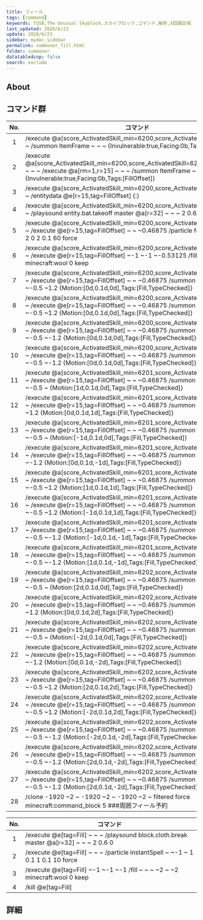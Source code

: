 ```yaml
---
title: フィール
tags: [command]
keywords: TUSB,The Unusual Skyblock,スカイブロック,コマンド,解析,X回路区域
last_updated: 2020/6/23
update: 2020/6/23
sidebar: mydoc_sidebar
permalink: summoner_fill.html
folder: summoner
datatable4cnp: false
search: exclude
---
```


## About

## コマンド群

|No.|コマンド|
|:-:|-|
|1|/execute @a[score_ActivatedSkill_min=6200,score_ActivatedSkill=6209] ~ ~ ~ /summon ItemFrame ~ ~ ~ {Invulnerable:true,Facing:0b,Tags:[FillOffset]}|
|2|/execute @a[score_ActivatedSkill_min=6200,score_ActivatedSkill=6209,tag=Sneaking] ~ ~ ~ /execute @a[rm=1,r=15] ~ ~ ~ /summon ItemFrame ~ ~ ~ {Invulnerable:true,Facing:0b,Tags:[FillOffset]}|
|3|/execute @a[score_ActivatedSkill_min=6200,score_ActivatedSkill=6209] ~ ~ ~ /entitydata @e[r=15,tag=FillOffset] {:}|
|4|/execute @a[score_ActivatedSkill_min=6200,score_ActivatedSkill=6209] ~ ~ ~ /playsound entity.bat.takeoff master @a[r=32] ~ ~ ~ 2 0.6 0|
|5|/execute @a[score_ActivatedSkill_min=6200,score_ActivatedSkill=6209] ~ ~ ~ /execute @e[r=15,tag=FillOffset] ~ ~ ~0.46875 /particle footstep ~ ~-0.5 ~ 2 0 2 0.1 60 force|
|6|/execute @a[score_ActivatedSkill_min=6200,score_ActivatedSkill=6209] ~ ~ ~ /execute @e[r=15,tag=FillOffset] ~-1 ~-1 ~-0.53125 /fill ~ ~ ~ ~2 ~ ~2 minecraft:wool 0 keep|
|7|/execute @a[score_ActivatedSkill_min=6200,score_ActivatedSkill=6200] ~ ~ ~ /execute @e[r=15,tag=FillOffset] ~ ~ ~0.46875 /summon Snowball ~1.2 ~-0.5 ~1.2 {Motion:[0d,0.1d,0d],Tags:[Fill,TypeChecked]}|
|8|/execute @a[score_ActivatedSkill_min=6200,score_ActivatedSkill=6200] ~ ~ ~ /execute @e[r=15,tag=FillOffset] ~ ~ ~0.46875 /summon Snowball ~-1.2 ~-0.5 ~1.2 {Motion:[0d,0.1d,0d],Tags:[Fill,TypeChecked]}|
|9|/execute @a[score_ActivatedSkill_min=6200,score_ActivatedSkill=6200] ~ ~ ~ /execute @e[r=15,tag=FillOffset] ~ ~ ~0.46875 /summon Snowball ~-1.2 ~-0.5 ~-1.2 {Motion:[0d,0.1d,0d],Tags:[Fill,TypeChecked]}|
|10|/execute @a[score_ActivatedSkill_min=6200,score_ActivatedSkill=6200] ~ ~ ~ /execute @e[r=15,tag=FillOffset] ~ ~ ~0.46875 /summon Snowball ~1.2 ~-0.5 ~-1.2 {Motion:[0d,0.1d,0d],Tags:[Fill,TypeChecked]}|
|11|/execute @a[score_ActivatedSkill_min=6201,score_ActivatedSkill=6201] ~ ~ ~ /execute @e[r=15,tag=FillOffset] ~ ~ ~0.46875 /summon Snowball ~1.2 ~-0.5 ~ {Motion:[1d,0.1d,0d],Tags:[Fill,TypeChecked]}|
|12|/execute @a[score_ActivatedSkill_min=6201,score_ActivatedSkill=6201] ~ ~ ~ /execute @e[r=15,tag=FillOffset] ~ ~ ~0.46875 /summon Snowball ~ ~-0.5 ~1.2 {Motion:[0d,0.1d,1d],Tags:[Fill,TypeChecked]}|
|13|/execute @a[score_ActivatedSkill_min=6201,score_ActivatedSkill=6201] ~ ~ ~ /execute @e[r=15,tag=FillOffset] ~ ~ ~0.46875 /summon Snowball ~-1.2 ~-0.5 ~ {Motion:[-1d,0.1d,0d],Tags:[Fill,TypeChecked]}|
|14|/execute @a[score_ActivatedSkill_min=6201,score_ActivatedSkill=6201] ~ ~ ~ /execute @e[r=15,tag=FillOffset] ~ ~ ~0.46875 /summon Snowball ~ ~-0.5 ~-1.2 {Motion:[0d,0.1d,-1d],Tags:[Fill,TypeChecked]}|
|15|/execute @a[score_ActivatedSkill_min=6201,score_ActivatedSkill=6201] ~ ~ ~ /execute @e[r=15,tag=FillOffset] ~ ~ ~0.46875 /summon Snowball ~1.2 ~-0.5 ~1.2 {Motion:[1d,0.1d,1d],Tags:[Fill,TypeChecked]}|
|16|/execute @a[score_ActivatedSkill_min=6201,score_ActivatedSkill=6201] ~ ~ ~ /execute @e[r=15,tag=FillOffset] ~ ~ ~0.46875 /summon Snowball ~-1.2 ~-0.5 ~1.2 {Motion:[-1d,0.1d,1d],Tags:[Fill,TypeChecked]}|
|17|/execute @a[score_ActivatedSkill_min=6201,score_ActivatedSkill=6201] ~ ~ ~ /execute @e[r=15,tag=FillOffset] ~ ~ ~0.46875 /summon Snowball ~-1.2 ~-0.5 ~-1.2 {Motion:[-1d,0.1d,-1d],Tags:[Fill,TypeChecked]}|
|18|/execute @a[score_ActivatedSkill_min=6201,score_ActivatedSkill=6201] ~ ~ ~ /execute @e[r=15,tag=FillOffset] ~ ~ ~0.46875 /summon Snowball ~1.2 ~-0.5 ~-1.2 {Motion:[1d,0.1d,-1d],Tags:[Fill,TypeChecked]}|
|19|/execute @a[score_ActivatedSkill_min=6202,score_ActivatedSkill=6209] ~ ~ ~ /execute @e[r=15,tag=FillOffset] ~ ~ ~0.46875 /summon Snowball ~1.2 ~-0.5 ~ {Motion:[2d,0.1d,0d],Tags:[Fill,TypeChecked]}|
|20|/execute @a[score_ActivatedSkill_min=6202,score_ActivatedSkill=6209] ~ ~ ~ /execute @e[r=15,tag=FillOffset] ~ ~ ~0.46875 /summon Snowball ~ ~-0.5 ~1.2 {Motion:[0d,0.1d,2d],Tags:[Fill,TypeChecked]}|
|21|/execute @a[score_ActivatedSkill_min=6202,score_ActivatedSkill=6209] ~ ~ ~ /execute @e[r=15,tag=FillOffset] ~ ~ ~0.46875 /summon Snowball ~-1.2 ~-0.5 ~ {Motion:[-2d,0.1d,0d],Tags:[Fill,TypeChecked]}|
|22|/execute @a[score_ActivatedSkill_min=6202,score_ActivatedSkill=6209] ~ ~ ~ /execute @e[r=15,tag=FillOffset] ~ ~ ~0.46875 /summon Snowball ~ ~-0.5 ~-1.2 {Motion:[0d,0.1d,-2d],Tags:[Fill,TypeChecked]}|
|23|/execute @a[score_ActivatedSkill_min=6202,score_ActivatedSkill=6209] ~ ~ ~ /execute @e[r=15,tag=FillOffset] ~ ~ ~0.46875 /summon Snowball ~1.2 ~-0.5 ~1.2 {Motion:[2d,0.1d,2d],Tags:[Fill,TypeChecked]}|
|24|/execute @a[score_ActivatedSkill_min=6202,score_ActivatedSkill=6209] ~ ~ ~ /execute @e[r=15,tag=FillOffset] ~ ~ ~0.46875 /summon Snowball ~-1.2 ~-0.5 ~1.2 {Motion:[-2d,0.1d,2d],Tags:[Fill,TypeChecked]}|
|25|/execute @a[score_ActivatedSkill_min=6202,score_ActivatedSkill=6209] ~ ~ ~ /execute @e[r=15,tag=FillOffset] ~ ~ ~0.46875 /summon Snowball ~-1.2 ~-0.5 ~-1.2 {Motion:[-2d,0.1d,-2d],Tags:[Fill,TypeChecked]}|
|26|/execute @a[score_ActivatedSkill_min=6202,score_ActivatedSkill=6209] ~ ~ ~ /execute @e[r=15,tag=FillOffset] ~ ~ ~0.46875 /summon Snowball ~1.2 ~-0.5 ~-1.2 {Motion:[2d,0.1d,-2d],Tags:[Fill,TypeChecked]}|
|27|/execute @a[score_ActivatedSkill_min=6202,score_ActivatedSkill=6209] ~ ~ ~ /execute @e[r=15,tag=FillOffset] ~ ~ ~0.46875 /summon Snowball ~1.2 ~-0.5 ~-1.2 {Motion:[2d,0.1d,-2d],Tags:[Fill,TypeChecked]}|
|28|/clone -1920 ~2 ~ -1920 ~2 ~ -1920 ~2 ~ filtered force minecraft:command_block 5 ###周囲フィール予約|

|No.|コマンド|
|:-:|-|
|1|/execute @e[tag=Fill] ~ ~ ~ /playsound block.cloth.break master @a[r=32] ~ ~ ~ 2 0.6 0|
|2|/execute @e[tag=Fill] ~ ~ ~ /particle instantSpell ~ ~-1 ~ 1 0.1 1 0.1 10 force|
|3|/execute @e[tag=Fill] ~-1 ~-1 ~-1 /fill ~ ~ ~ ~2 ~ ~2 minecraft:wool 0 keep|
|4|/kill @e[tag=Fill]|

## 詳細
